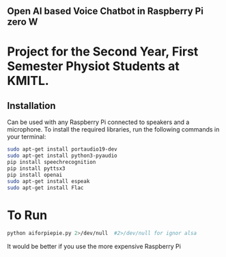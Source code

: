 ## Open AI based Voice Chatbot in Raspberry Pi zero W
# Project for the Second Year, First Semester Physiot Students at KMITL.
## Installation
Can be used with any Raspberry Pi connected to speakers and a microphone.
To install the required libraries, run the following commands in your terminal:

```bash
sudo apt-get install portaudio19-dev
sudo apt-get install python3-pyaudio
pip install speechrecognition
pip install pyttsx3
pip install openai
sudo apt-get install espeak
sudo apt-get install Flac
``````

# To Run

```bash
python aiforpiepie.py 2>/dev/null  #2>/dev/null for ignor alsa 
``````
It would be better if you use the more expensive Raspberry Pi
